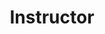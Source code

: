 ---
layout: redirect
permalink: /instructor/
title: Instructor
external_url: https://jacobfv.github.io/
nav: true
---